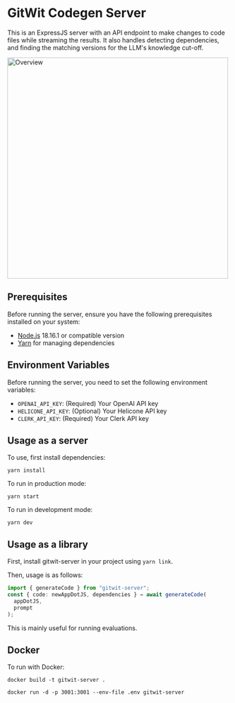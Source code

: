 # GitWit Codegen Server

This is an ExpressJS server with an API endpoint to make changes to code files while streaming the results. It also handles detecting dependencies, and finding the matching versions for the LLM's knowledge cut-off.

<img src="https://github.com/gitwitorg/gitwit-server/assets/33395784/bd60387d-a063-43f8-9a85-1f7e7c6542d6" alt="Overview" width="500" />

## Prerequisites

Before running the server, ensure you have the following prerequisites installed on your system:

- [Node.js](https://nodejs.org/) 18.16.1 or compatible version
- [Yarn](https://classic.yarnpkg.com/en/docs/install/) for managing dependencies

## Environment Variables

Before running the server, you need to set the following environment variables:

- `OPENAI_API_KEY`: (Required) Your OpenAI API key
- `HELICONE_API_KEY`: (Optional) Your Helicone API key
- `CLERK_API_KEY`: (Required) Your Clerk API key

## Usage as a server

To use, first install dependencies:

`yarn install`

To run in production mode:

`yarn start`

To run in development mode:

`yarn dev`

## Usage as a library

First, install gitwit-server in your project using `yarn link`.

Then, usage is as follows:
```typescript
import { generateCode } from "gitwit-server";
const { code: newAppDotJS, dependencies } = await generateCode(
  appDotJS,
  prompt
);
```

This is mainly useful for running evaluations.

## Docker

To run with Docker:

`docker build -t gitwit-server .`

`docker run -d -p 3001:3001 --env-file .env gitwit-server`
